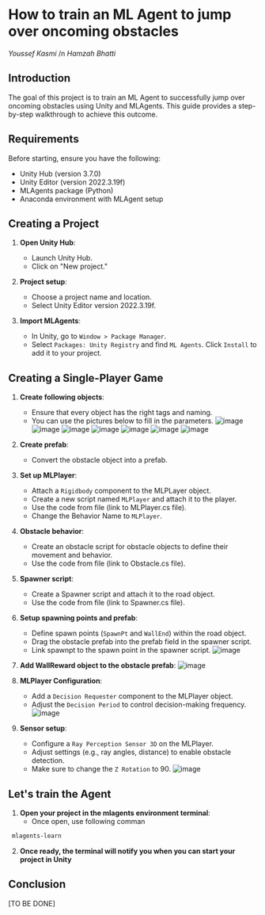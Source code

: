 # How to train an ML Agent to jump over oncoming obstacles

*Youssef Kasmi* /n
*Hamzah Bhatti*

## Introduction

The goal of this project is to train an ML Agent to successfully jump over oncoming obstacles using Unity and MLAgents. This guide provides a step-by-step walkthrough to achieve this outcome.

## Requirements

Before starting, ensure you have the following:

- Unity Hub (version 3.7.0)
- Unity Editor (version 2022.3.19f)
- MLAgents package (Python)
- Anaconda environment with MLAgent setup

## Creating a Project

1. **Open Unity Hub**:
   - Launch Unity Hub.
   - Click on "New project."

2. **Project setup**:
   - Choose a project name and location.
   - Select Unity Editor version 2022.3.19f.

2. **Import MLAgents**:
   - In Unity, go to `Window > Package Manager`.
   - Select `Packages: Unity Registry` and find `ML Agents`. Click `Install` to add it to your project.

## Creating a Single-Player Game

1. **Create following objects**:
   - Ensure that every object has the right tags and naming.
   - You can use the pictures below to fill in the parameters.
![image](https://github.com/AP-IT-GH/jumper-assignment-yfish1/assets/73119869/0689f624-79a7-4d1e-89b6-48e8b05ee213)
![image](https://github.com/AP-IT-GH/jumper-assignment-yfish1/assets/73119869/ddbe49df-2a44-4312-8c62-b63a7fc0971b)
![image](https://github.com/AP-IT-GH/jumper-assignment-yfish1/assets/73119869/efe7dcd6-867d-422e-934f-f5f827d0f08f)
![image](https://github.com/AP-IT-GH/jumper-assignment-yfish1/assets/73119869/a9110fb6-66e8-49d0-837f-c9bf7c524dfc)
![image](https://github.com/AP-IT-GH/jumper-assignment-yfish1/assets/73119869/229f1056-bda7-4866-8a80-7a827cc5c407)
![image](https://github.com/AP-IT-GH/jumper-assignment-yfish1/assets/73119869/93433ae1-4118-4182-8868-0babdaaa7098)
![image](https://github.com/AP-IT-GH/jumper-assignment-yfish1/assets/73119869/d0bad0bd-ea48-447c-a187-53d4b976f555)


2. **Create prefab**:
   - Convert the obstacle object into a prefab.

3. **Set up MLPlayer**:
   - Attach a `Rigidbody` component to the MLPLayer object.
   - Create a new script named `MLPlayer` and attach it to the player.
   - Use the code from file (link to MLPlayer.cs file).
   - Change the Behavior Name to `MLPlayer`.

4. **Obstacle behavior**:
   - Create an obstacle script for obstacle objects to define their movement and behavior.
   - Use the code from file (link to Obstacle.cs file).

5. **Spawner script**:
   - Create a Spawner script and attach it to the road object.
   - Use the code from file (link to Spawner.cs file).

6. **Setup spawning points and prefab**:
   - Define spawn points (`SpawnPt` and `WallEnd`) within the road object.
   - Drag the obstacle prefab into the prefab field in the spawner script.
   - Link spawnpt to the spawn point in the spawner script.
     ![image](https://github.com/AP-IT-GH/jumper-assignment-yfish1/assets/73119869/7bba38e4-e9e8-4ffa-b703-feff3b00f91a)

7. **Add WallReward object to the obstacle prefab**:
    ![image](https://github.com/AP-IT-GH/jumper-assignment-yfish1/assets/73119869/5f040ae9-5f25-415e-95bc-c5b583d45393)

8. **MLPlayer Configuration**:
    - Add a `Decision Requester` component to the MLPlayer object.
    - Adjust the `Decision Period` to control decision-making frequency.
    ![image](https://github.com/AP-IT-GH/jumper-assignment-yfish1/assets/73119869/a59fbb28-7db0-44a3-accb-2c6998a3546b)

10. **Sensor setup**:
    - Configure a `Ray Perception Sensor 3D` on the MLPlayer.
    - Adjust settings (e.g., ray angles, distance) to enable obstacle detection.
    - Make sure to change the `Z Rotation` to 90.
    ![image](https://github.com/AP-IT-GH/jumper-assignment-yfish1/assets/73119869/1fbae6a2-c936-461c-ac92-d8117f43c6e1)


## Let's train the Agent

1. **Open your project in the mlagents environment terminal**:
   - Once open, use following comman
  ```bash
   mlagents-learn
```
2. **Once ready, the terminal will notify you when you can start your project in Unity**

## Conclusion

[TO BE DONE]
